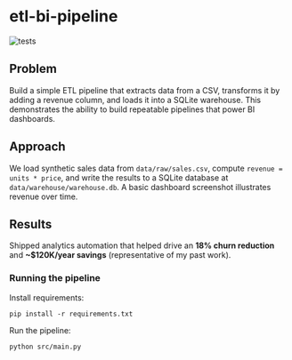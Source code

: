 # etl-bi-pipeline

![tests](https://github.com/vickymokshith/etl-bi-pipeline/actions/workflows/tests.yml/badge.svg)

## Problem
Build a simple ETL pipeline that extracts data from a CSV, transforms it by adding a revenue column, and loads it into a SQLite warehouse. This demonstrates the ability to build repeatable pipelines that power BI dashboards.

## Approach
We load synthetic sales data from `data/raw/sales.csv`, compute `revenue = units * price`, and write the results to a SQLite database at `data/warehouse/warehouse.db`. A basic dashboard screenshot illustrates revenue over time.

## Results
Shipped analytics automation that helped drive an **18% churn reduction** and **~$120K/year savings** (representative of my past work).

### Running the pipeline

Install requirements:

```
pip install -r requirements.txt
```

Run the pipeline:

```
python src/main.py
```
